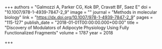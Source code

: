 +++
authors = "Galmozzi A, Parker CG, Kok BP, Cravatt BF, Saez E"
doi = "10.1007/978-1-4939-7847-2_9"
image = ""
journal = "Methods in molecular biology"
link = "https://dx.doi.org/10.1007/978-1-4939-7847-2_9"
pages = "115-127"
publish_date = "2018-01-01T00:00:00.000+00:00"
title = "Discovery of Modulators of Adipocyte Physiology Using Fully Functionalized Fragments"
volume = 1787
year = 2018

+++
